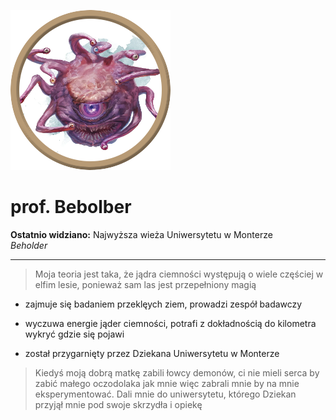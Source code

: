 <p><img src="media/bebolber.png"></img></p>

# prof. Bebolber
**Ostatnio widziano:** Najwyższa wieża Uniwersytetu w <a data-path="Lokacje/Montera.md">Monterze</a> <br>
*Beholder*

---

> Moja teoria jest taka, że jądra ciemności występują o wiele częściej w elfim lesie, ponieważ sam las jest przepełniony magią

- zajmuje się badaniem przeklęych ziem, prowadzi zespół badawczy

- wyczuwa energie jąder ciemności, potrafi z dokładnością do kilometra wykryć gdzie się pojawi

- został przygarnięty przez <a data-path="NPC/Wutras.md">Dziekana</a> Uniwersytetu w Monterze

> Kiedyś moją dobrą matkę zabili łowcy demonów, ci nie mieli serca by zabić małego oczodolaka jak mnie więc zabrali mnie by na mnie eksperymentować. Dali mnie do uniwersytetu, którego Dziekan przyjął mnie pod swoje skrzydła i opiekę
